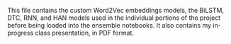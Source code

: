 This file contains the custom Word2Vec embeddings models, the BiLSTM, DTC, RNN, and HAN models used in the individual portions of the project before being loaded into the ensemble notebooks. It also contains my in-progress class presentation, in PDF format.
